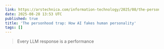 ```yaml
---
link: https://arstechnica.com/information-technology/2025/08/the-personhood-trap-how-ai-fakes-human-personality/
date: 2025-08-28 13:53 UTC
published: true
title: 'The personhood trap: How AI fakes human personality'
tags: []
---
```


> Every LLM response is a performance
